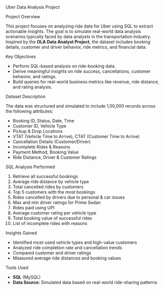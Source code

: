 Uber Data Analysis Project

Project Overview

This project focuses on analyzing ride data for Uber using SQL to extract actionable insights. The goal is to simulate real-world data analysis scenarios typically faced by data analysts in the transportation industry. Inspired by the **OLA Data Analyst Project**, the dataset includes booking details, customer and driver behavior, ride metrics, and financial data.

Key Objectives

* Perform SQL-based analysis on ride-booking data.
* Derive meaningful insights on ride success, cancellations, customer behavior, and ratings.
* Build queries for real-world business metrics like revenue, ride distance, and rating analysis.

Dataset Description

The data was structured and simulated to include 1,00,000 records across the following attributes:

* Booking ID, Status, Date, Time
* Customer ID, Vehicle Type
* Pickup & Drop Locations
* VTAT (Vehicle Time to Arrive), CTAT (Customer Time to Arrive)
* Cancellation Details (Customer/Driver)
* Incomplete Rides & Reasons
* Payment Method, Booking Value
* Ride Distance, Driver & Customer Ratings

SQL Analysis Performed

1. Retrieve all successful bookings
2. Average ride distance by vehicle type
3. Total cancelled rides by customers
4. Top 5 customers with the most bookings
5. Rides cancelled by drivers due to personal & car issues
6. Max and min driver ratings for Prime Sedan
7. Rides paid using UPI
8. Average customer rating per vehicle type
9. Total booking value of successful rides
10. List of incomplete rides with reasons


Insights Gained

* Identified most-used vehicle types and high-value customers
* Analyzed ride completion rate and cancellation trends
* Compared customer and driver ratings
* Measured average ride distances and booking values

Tools Used

* **SQL** (MySQL)
* **Data Source:** Simulated data based on real-world ride-sharing patterns




